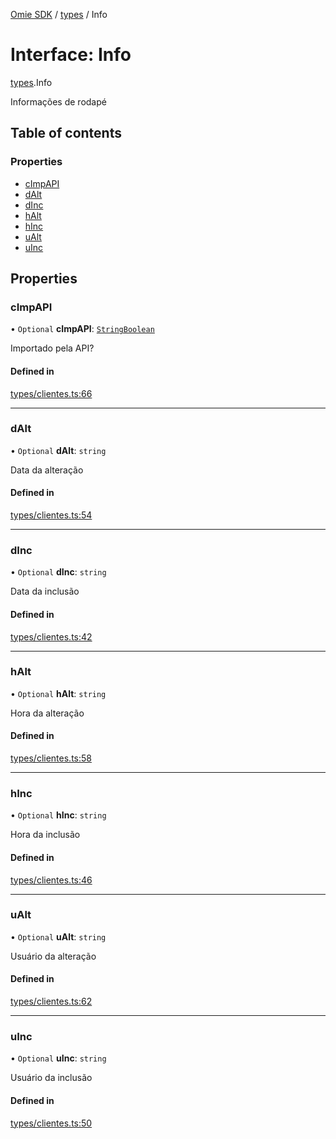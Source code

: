 [Omie SDK](../README.md) / [types](../modules/types.md) / Info

# Interface: Info

[types](../modules/types.md).Info

Informações de rodapé

## Table of contents

### Properties

- [cImpAPI](types.Info.md#cimpapi)
- [dAlt](types.Info.md#dalt)
- [dInc](types.Info.md#dinc)
- [hAlt](types.Info.md#halt)
- [hInc](types.Info.md#hinc)
- [uAlt](types.Info.md#ualt)
- [uInc](types.Info.md#uinc)

## Properties

### cImpAPI

• `Optional` **cImpAPI**: [`StringBoolean`](../modules/types.md#stringboolean)

Importado pela API?

#### Defined in

[types/clientes.ts:66](https://github.com/lucas-bogos/omie-sdk/blob/f0ca102/src/types/clientes.ts#L66)

___

### dAlt

• `Optional` **dAlt**: `string`

Data da alteração

#### Defined in

[types/clientes.ts:54](https://github.com/lucas-bogos/omie-sdk/blob/f0ca102/src/types/clientes.ts#L54)

___

### dInc

• `Optional` **dInc**: `string`

Data da inclusão

#### Defined in

[types/clientes.ts:42](https://github.com/lucas-bogos/omie-sdk/blob/f0ca102/src/types/clientes.ts#L42)

___

### hAlt

• `Optional` **hAlt**: `string`

Hora da alteração

#### Defined in

[types/clientes.ts:58](https://github.com/lucas-bogos/omie-sdk/blob/f0ca102/src/types/clientes.ts#L58)

___

### hInc

• `Optional` **hInc**: `string`

Hora da inclusão

#### Defined in

[types/clientes.ts:46](https://github.com/lucas-bogos/omie-sdk/blob/f0ca102/src/types/clientes.ts#L46)

___

### uAlt

• `Optional` **uAlt**: `string`

Usuário da alteração

#### Defined in

[types/clientes.ts:62](https://github.com/lucas-bogos/omie-sdk/blob/f0ca102/src/types/clientes.ts#L62)

___

### uInc

• `Optional` **uInc**: `string`

Usuário da inclusão

#### Defined in

[types/clientes.ts:50](https://github.com/lucas-bogos/omie-sdk/blob/f0ca102/src/types/clientes.ts#L50)
